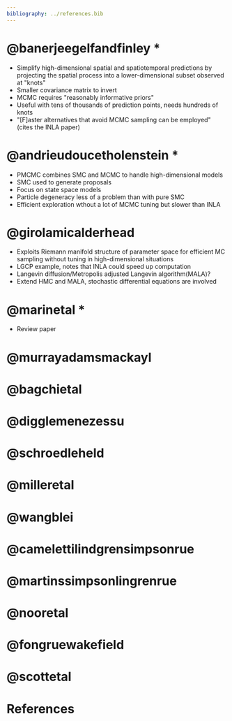 ```yaml
---
bibliography: ../references.bib
---
```


# @banerjeegelfandfinley \*

- Simplify high-dimensional spatial and spatiotemporal predictions by projecting the spatial process into a lower-dimensional subset observed at "knots"
- Smaller covariance matrix to invert
- MCMC requires "reasonably informative priors"
- Useful with tens of thousands of prediction points, needs hundreds of knots
- "[F]aster alternatives that avoid MCMC sampling can be employed" (cites the INLA paper)


# @andrieudoucetholenstein \*

- PMCMC combines SMC and MCMC to handle high-dimensional models
- SMC used to generate proposals
- Focus on state space models
- Particle degeneracy less of a problem than with pure SMC
- Efficient exploration wthout a lot of MCMC tuning but slower than INLA


# @girolamicalderhead

- Exploits Riemann manifold structure of parameter space for efficient MC sampling without tuning in high-dimensional situations
- LGCP example, notes that INLA could speed up computation
- Langevin diffusion/Metropolis adjusted Langevin algorithm(MALA)?
- Extend HMC and MALA, stochastic differential equations are involved


# @marinetal \*

- Review paper


# @murrayadamsmackayl

# @bagchietal

# @digglemenezessu

# @schroedleheld

# @milleretal

# @wangblei

# @camelettilindgrensimpsonrue

# @martinssimpsonlingrenrue

# @nooretal

# @fongruewakefield

# @scottetal

# References
